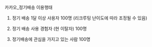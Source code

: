 카카오_정기배송 이용행태


1) 정기 배송 1달 이상 사용자 100명 (리크루팅 난이도에 따라 조정될 수 있음)

2) 정기 배송 사용 경험자 (현 이탈자) 100명 

3) 정기배송에 관심을 가지고 있는 사람 100명